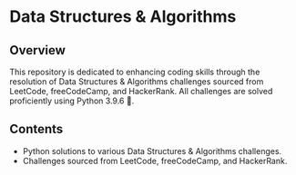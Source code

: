 # Data Structures & Algorithms

## Overview
This repository is dedicated to enhancing coding skills through the resolution of Data Structures & Algorithms challenges sourced from LeetCode, freeCodeCamp, and HackerRank. All challenges are solved proficiently using Python 3.9.6 🐍.

## Contents
- Python solutions to various Data Structures & Algorithms challenges.
- Challenges sourced from LeetCode, freeCodeCamp, and HackerRank.